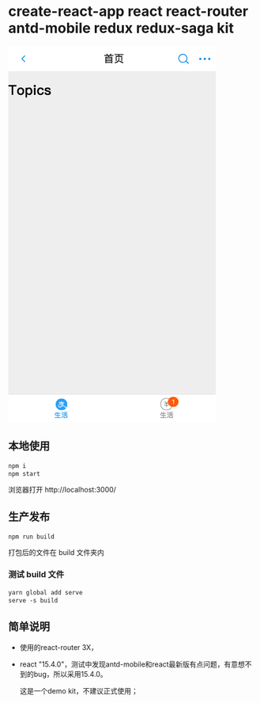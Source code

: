 # create-react-app react react-router antd-mobile redux redux-saga kit

![Alt text](/demo.png)

## 本地使用

```
npm i
npm start

```
浏览器打开 http://localhost:3000/

## 生产发布 

```
npm run build

```
打包后的文件在 build 文件夹内

### 测试 build 文件
```
yarn global add serve
serve -s build

```
## 简单说明


* 使用的react-router 3X，
* react "15.4.0"，测试中发现antd-mobile和react最新版有点问题，有意想不到的bug，所以采用15.4.0。



  这是一个demo kit，不建议正式使用；